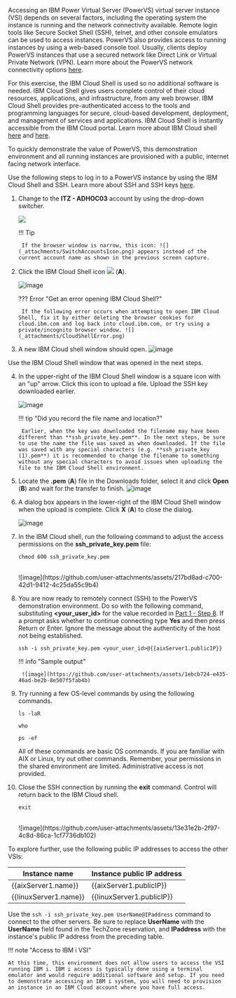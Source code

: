 Accessing an IBM Power Virtual Server (PowerVS) virtual server instance (VSI) depends on several factors, including the operating system the instance is running and the network connectivity available. Remote login tools like Secure Socket Shell (SSH), telnet, and other console emulators can be used to access instances. PowerVS also provides access to running instances by using a web-based console tool. Usually, clients deploy PowerVS instances that use a secured network like Direct Link or Virtual Private Network (VPN). Learn more about the PowerVS network connectivity options <a href="https://cloud.ibm.com/docs/power-iaas?topic=power-iaas-on-cloud-architecture#public-private-networks" target="_blank">here</a>.

For this exercise, the IBM Cloud Shell is used so no additional software is needed. IBM Cloud Shell gives users complete control of their cloud resources, applications, and infrastructure, from any web browser. IBM Cloud Shell provides pre-authenticated access to the tools and programming languages for secure, cloud-based development, deployment, and management of services and applications. IBM Cloud Shell is instantly accessible from the IBM Cloud portal. Learn more about IBM Cloud shell <a href="https://cloud.ibm.com/docs/cloud-shell?topic=cloud-shell-getting-started" target="_blank">here</a> and <a href="https://www.ibm.com/products/cloud-shell" target="_blank">here</a>.

To quickly demonstrate the value of PowerVS, this demonstration environment and all running instances are provisioned with a public, internet facing network interface.

Use the following steps to log in to a PowerVS instance by using the IBM Cloud Shell and SSH. Learn more about SSH and SSH keys <a href="https://en.wikipedia.org/wiki/Secure_Shell" target="_blank">here</a>.

1. Change to the **ITZ - ADHOC03** account by using the drop-down switcher.

    ![](_attachments/SwitchAccounts-final.gif)

    !!! Tip

        If the browser window is narrow, this icon: ![](_attachments/SwitchAccountsIcon.png) appears instead of the current account name as shown in the previous screen capture.

2. Click the IBM Cloud Shell icon ![](_attachments/CloudShellIcon.png) (**A**).

    ![image](https://github.com/user-attachments/assets/23ee972f-e405-4acf-a1cb-4fe35adeea3d)

    ??? Error "Get an error opening IBM Cloud Shell?"

        If the following error occurs when attempting to open IBM Cloud Shell, fix it by either deleting the browser cookies for cloud.ibm.com and log back into cloud.ibm.com, or try using a private/incognito browser window. ![](_attachments/CloudShellError.png)

3. A new IBM Cloud shell window should open.
   ![image](https://github.com/user-attachments/assets/a31652a0-b964-42b0-a8f3-f04e6ac10845)

Use the IBM Cloud Shell window that was opened in the next steps.

4. In the upper-right of the IBM Cloud Shell window is a square icon with an "up" arrow. Click this icon to upload a file. Upload the SSH key downloaded earlier.

    ![image](https://github.com/user-attachments/assets/9f3a6d46-a300-43d5-86f8-c847bf592766)

    !!! tip "Did you record the file name and location?"
    
        Earlier, when the key was downloaded the filename may have been different than **ssh_private_key.pem**. In the next steps, be sure to use the name the file was saved as when downloaded. If the file was saved with any special characters (e.g. **ssh_private_key (1).pem**) it is recommended to change the filename to something without any special characters to avoid issues when uploading the file to the IBM Cloud Shell environment.

5. Locate the **.pem** (**A**) file in the Downloads folder, select it and click **Open** (**B**) and wait for the transfer to finish.
   ![image](https://github.com/user-attachments/assets/a087d79e-ceef-499f-988d-51c800a2ae5d)

7. A dialog box appears in the lower-right of the IBM Cloud Shell window when the upload is complete. Click **X** (**A**) to close the dialog.

    ![image](https://github.com/user-attachments/assets/b06601a9-eb95-4732-8dd8-cfd7451c3e3c)

4. In the IBM Cloud shell, run the following command to adjust the access permissions on the **ssh_private_key.pem** file:

    ```
    chmod 600 ssh_private_key.pem
    ```
    <br>
    ![image](https://github.com/user-attachments/assets/217bd8ad-c700-42d1-9412-4c25da55c9b4)

5. You are now ready to remotely connect (SSH) to the PowerVS demonstration environment. Do so with the following command, substituting **<your_user_id>** for the value recorded in <a href="https://ibm.github.io/SalesEnablement-PowerVS-L3/Part%201/02%20Reserve/" target="_blank">Part 1 - Step 8</a>. If a prompt asks whether to continue connecting type **Yes** and then press Return or Enter. Ignore the message about the authenticity of the host not being established.

    ```
    ssh -i ssh_private_key.pem <your_user_id>@{{aixServer1.publicIP}}
    ```

    !!! info "Sample output"
   
        ![image](https://github.com/user-attachments/assets/1ebcb724-e435-46ad-be2b-8e507f5fab4b)

7. Try running a few OS-level commands by using the following commands.

    ```
    ls -laR
    ```

    ```
    who
    ```

    ```
    ps -ef
    ```

    All of these commands are basic OS commands. If you are familiar with AIX or Linux, try out other commands. Remember, your permissions in the shared environment are limited. Administrative access is not provided.

8. Close the SSH connection by running the **exit** command. Control will return back to the IBM Cloud shell.

    ```
    exit
    ```
    <br>
    ![image](https://github.com/user-attachments/assets/13e31e2b-2f97-4c8d-86ca-1cf7736db102)

To explore further, use the following public IP addresses to access the other VSIs:

| Instance name | Instance public IP address |
| ------------- | -------------------------- |
| {{aixServer1.name}} | {{aixServer1.publicIP}} |
| {{linuxServer1.name}} | {{linuxServer1.publicIP}} |

Use the ```ssh -i ssh_private_key.pem UserName@IPaddress``` command to connect to the other servers. Be sure to replace **UserName** with the **UserName** field found in the TechZone reservation, and **IPaddress** with the instance's public IP address from the preceding table.

!!! note "Access to IBM i VSI"

    At this time, this environment does not allow users to access the VSI running IBM i. IBM i access is typically done using a terminal emulator and would require additional software and setup. If you need to demonstrate accessing an IBM i system, you will need to provision an instance in an IBM Cloud account where you have full access. 
